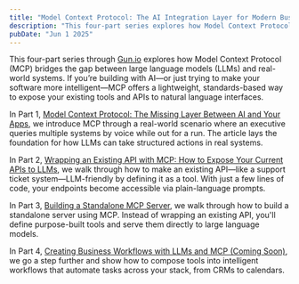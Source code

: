 ```yaml
---
title: "Model Context Protocol: The AI Integration Layer for Modern Business"
description: "This four-part series explores how Model Context Protocol (MCP) bridges the gap between large language models (LLMs) and real-world systems. If you’re building with AI—or just trying to make your software more intelligent—MCP offers a lightweight, standards-based way to expose your existing tools and APIs to natural language interfaces."
pubDate: "Jun 1 2025"
---
```


This four-part series through [Gun.io](https://www.gun.io) explores how Model Context Protocol (MCP) bridges the gap between large language models (LLMs) and real-world systems. If you’re building with AI—or just trying to make your software more intelligent—MCP offers a lightweight, standards-based way to expose your existing tools and APIs to natural language interfaces.

In Part 1, [Model Context Protocol: The Missing Layer Between AI and Your Apps](https://gun.io/ai/2025/05/model-context-protocol-mcp-introduction/), we introduce MCP through a real-world scenario where an executive queries multiple systems by voice while out for a run. The article lays the foundation for how LLMs can take structured actions in real systems.

In Part 2, [Wrapping an Existing API with MCP: How to Expose Your Current APIs to LLMs](https://gun.io/news/2025/05/wrap-existing-api-with-mcp/), we walk through how to make an existing API—like a support ticket system—LLM-friendly by defining it as a tool. With just a few lines of code, your endpoints become accessible via plain-language prompts.

In Part 3, [Building a Standalone MCP Server](https://gun.io/news/2025/06/mcp-server-legacy-database-ai-integration/), we walk through how to build a standalone server using MCP. Instead of wrapping an existing API, you'll define purpose-built tools and serve them directly to large language models.

In Part 4, [Creating Business Workflows with LLMs and MCP (Coming Soon)](), we go a step further and show how to compose tools into intelligent workflows that automate tasks across your stack, from CRMs to calendars.